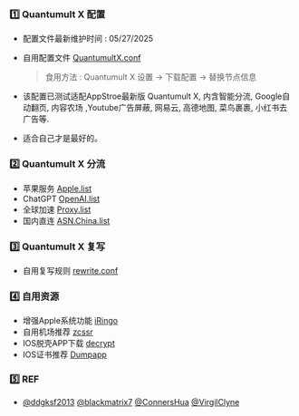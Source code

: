 ### 1️⃣ Quantumult X 配置
  - 配置文件最新维护时间 : 05/27/2025
  - 自用配置文件 [QuantumultX.conf](https://raw.githubusercontent.com/Szeto7/QuanX/refs/heads/master/QX.conf)
  
    > 食用方法 : Quantumult X 设置 -> 下载配置 -> 替换节点信息
  - 该配置已测试适配AppStroe最新版 Quantumult X, 内含智能分流, Google自动翻页, 内容农场 ,Youtube广告屏蔽, 网易云, 高德地图, 菜鸟裹裹, 小红书去广告等.
  - 适合自己才是最好的。
### 2️⃣ Quantumult X 分流
  - 苹果服务 [Apple.list](https://raw.githubusercontent.com/blackmatrix7/ios_rule_script/master/rule/QuantumultX/Apple/Apple.list) 
  - ChatGPT [OpenAI.list](https://raw.githubusercontent.com/blackmatrix7/ios_rule_script/master/rule/QuantumultX/OpenAI/OpenAI.list) 
  - 全球加速 [Proxy.list](https://raw.githubusercontent.com/ConnersHua/RuleGo/master/Surge/Ruleset/Proxy.list)
  - 国内直连 [ASN.China.list](https://raw.githubusercontent.com/VirgilClyne/GetSomeFries/main/ruleset/ASN.China.list)
### 3️⃣ Quantumult X 复写
  - 自用复写规则 [rewrite.conf](https://raw.githubusercontent.com/Szeto7/QuanX/refs/heads/master/rewrite.conf)
### 4️⃣ 自用资源
  - 增强Apple系统功能 [iRingo](https://nsringo.github.io/index.html)
  - 自用机场推荐 [zcssr](https://zc064.xyz/auth/register?code=7yAN)
  - IOS脱壳APP下载 [decrypt](https://decrypt.day)
  - IOS证书推荐 [Dumpapp](https://www.dumpapp.com/register?invite_code=GAYpwg)
### 5️⃣ REF
  - [@ddgksf2013](https://github.com/ddgksf2013) [@blackmatrix7](https://github.com/blackmatrix7)  [@ConnersHua](https://github.com/ConnersHua)  [@VirgilClyne](https://github.com/VirgilClyne)